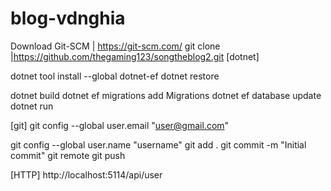 # blog-vdnghia

Download Git-SCM | https://git-scm.com/
git clone  |https://github.com/thegaming123/songtheblog2.git
[dotnet]

dotnet tool install --global dotnet-ef
dotnet restore

dotnet build
dotnet ef migrations add Migrations
dotnet ef database update
dotnet run

[git]
git config --global user.email "user@gmail.com"

git config --global user.name "username"
git add .
git commit -m "Initial commit"
git remote
git push

[HTTP]
http://localhost:5114/api/user